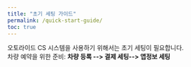 ```yaml
---
title: "초기 세팅 가이드"
permalink: /quick-start-guide/
toc: true
---
```


오토라이드 CS 시스템을 사용하기 위해서는 초기 세팅이 필요합니다.  
차량 예약을 위한 준비: **차량 등록 -->  결제 세팅--> 앱정보 세팅**